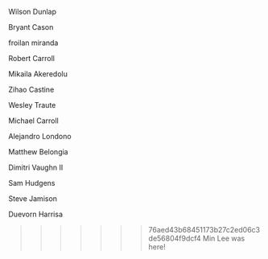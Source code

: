 Wilson Dunlap

Bryant Cason

froilan miranda

Robert Carroll

Mikaila Akeredolu

Zihao Castine

Wesley Traute

Michael Carroll

Alejandro Londono

Matthew Belongia

Dimitri Vaughn II

Sam Hudgens

Steve Jamison

Duevorn Harrisa
>>>>>>> 76aed43b68451173b27c2ed06c3de56804f9dcf4
Min Lee was here!

